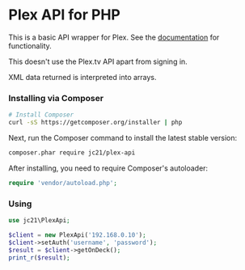 Plex API for PHP
================================================

This is a basic API wrapper for Plex. See the
[documentation](docs/Documentation.md) for functionality.

This doesn't use the Plex.tv API apart from
signing in.

XML data returned is interpreted into arrays. 

### Installing via Composer

```bash
# Install Composer
curl -sS https://getcomposer.org/installer | php
```

Next, run the Composer command to install the latest stable version:

```bash
composer.phar require jc21/plex-api
```

After installing, you need to require Composer's autoloader:

```php
require 'vendor/autoload.php';
```

### Using

```php
use jc21\PlexApi;

$client = new PlexApi('192.168.0.10');
$client->setAuth('username', 'password');
$result = $client->getOnDeck();
print_r($result);
```
